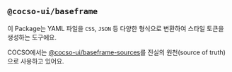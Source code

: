 ## `@cocso-ui/baseframe`

이 Package는 YAML 파일을 `CSS`, `JSON` 등 다양한 형식으로 변환하여 스타일 토큰을 생성하는 도구에요.

COCSO에서는 [@cocso-ui/baseframe-sources](../../packages/baseframe)를 진실의 원천(source of truth)으로 사용하고 있어요.
